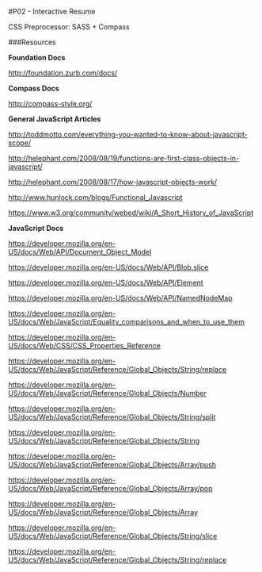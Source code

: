 #P02 - Interactive Resume

CSS Preprocessor: SASS + Compass


###Resources

**Foundation Docs**

http://foundation.zurb.com/docs/

**Compass Docs**

http://compass-style.org/

**General JavaScript Articles**

http://toddmotto.com/everything-you-wanted-to-know-about-javascript-scope/

http://helephant.com/2008/08/19/functions-are-first-class-objects-in-javascript/

http://helephant.com/2008/08/17/how-javascript-objects-work/

http://www.hunlock.com/blogs/Functional_Javascript

https://www.w3.org/community/webed/wiki/A_Short_History_of_JavaScript

**JavaScript Docs**

https://developer.mozilla.org/en-US/docs/Web/API/Document_Object_Model

https://developer.mozilla.org/en-US/docs/Web/API/Blob.slice

https://developer.mozilla.org/en-US/docs/Web/API/Element

https://developer.mozilla.org/en-US/docs/Web/API/NamedNodeMap

https://developer.mozilla.org/en-US/docs/Web/JavaScript/Equality_comparisons_and_when_to_use_them

https://developer.mozilla.org/en-US/docs/Web/CSS/CSS_Properties_Reference

https://developer.mozilla.org/en-US/docs/Web/JavaScript/Reference/Global_Objects/String/replace

https://developer.mozilla.org/en-US/docs/Web/JavaScript/Reference/Global_Objects/Number

https://developer.mozilla.org/en-US/docs/Web/JavaScript/Reference/Global_Objects/String/split

https://developer.mozilla.org/en-US/docs/Web/JavaScript/Reference/Global_Objects/String

https://developer.mozilla.org/en-US/docs/Web/JavaScript/Reference/Global_Objects/Array/push

https://developer.mozilla.org/en-US/docs/Web/JavaScript/Reference/Global_Objects/Array/pop

https://developer.mozilla.org/en-US/docs/Web/JavaScript/Reference/Global_Objects/Array

https://developer.mozilla.org/en-US/docs/Web/JavaScript/Reference/Global_Objects/String/slice

https://developer.mozilla.org/en-US/docs/Web/JavaScript/Reference/Global_Objects/String/replace


